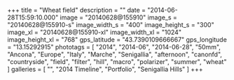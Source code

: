 +++
title = "Wheat field"
description = ""
date = "2014-06-28T15:59:10.000"
image = "20140628@155910"
image_s = "20140628@155910-s"
image_width_s = "400"
image_height_s = "300"
image_xl = "20140628@155910-xl"
image_width_xl = "1024"
image_height_xl = "768"
gps_latitude = "43.7390109666667"
gps_longitude = "13.15292915"
phototags = [ "2014", "2014-06", "2014-06-28", "50mm", "Ancona", "Europe", "Italy", "Marche", "Senigallia", "afternoon", "canonfd", "countryside", "field", "filter", "hill", "macro", "polarizer", "summer", "wheat" ]
galleries = [ "", "2014 Timeline", "Portfolio", "Senigallia Hills" ]
+++
